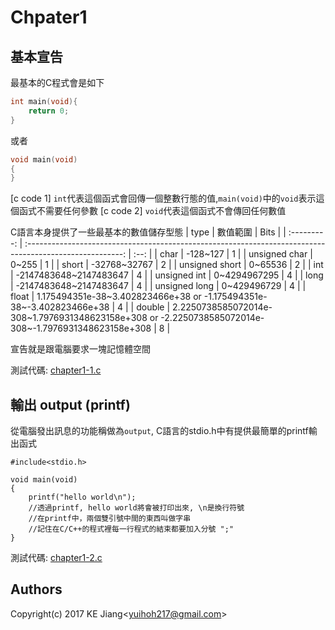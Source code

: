 # Chpater1

## 基本宣告
最基本的C程式會是如下
```c
int main(void){
	return 0;
}
```
或者

```c
void main(void)
{
}
```

[c code 1] `int`代表這個函式會回傳一個整數行態的值,`main(void)`中的`void`表示這個函式不需要任何參數
[c code 2] `void`代表這個函式不會傳回任何數值

C語言本身提供了一些最基本的數值儲存型態
| type           | 數值範圍                                                                                                  | Bits |
| :---------:    | :------------------------------------------------------------------------------------------------------:  | :--: |
| char           | -128~127                                                                                                  | 1    |
| unsigned char  | 0~255                                                                                                     | 1    |
| short          | -32768~32767                                                                                              | 2    |
| unsigned short | 0~65536                                                                                                   | 2    |
| int            | -2147483648~2147483647                                                                                    | 4    |
| unsigned int   | 0~4294967295                                                                                              | 4    |
| long           | -2147483648~2147483647                                                                                    | 4    |
| unsigned long  | 0~429496729                                                                                               | 4    |
| float          | 1.175494351e-38~3.402823466e+38 or -1.175494351e-38~-3.402823466e+38                                      | 4    |
| double         | 2.2250738585072014e-308~1.7976931348623158e+308 or -2.2250738585072014e-308~-1.7976931348623158e+308      | 8    |

宣告就是跟電腦要求一塊記憶體空間

測試代碼: [chapter1-1.c](https://github.com/yuhioh217/Code-Tutorial/tree/master/C%20tutorial/Chapter1/chapter1-1.c)


## 輸出 output (printf)

從電腦發出訊息的功能稱做為`output`, C語言的stdio.h中有提供最簡單的printf輸出函式

```
#include<stdio.h>

void main(void)
{
	printf("hello world\n");
	//透過printf, hello world將會被打印出來, \n是換行符號
	//在printf中，兩個雙引號中間的東西叫做字串
	//記住在C/C++的程式裡每一行程式的結束都要加入分號 ";"
}
```

測試代碼: [chapter1-2.c](https://github.com/yuhioh217/Code-Tutorial/tree/master/C%20tutorial/Chapter1/chapter1-2.c)

Authors
-
Copyright(c) 2017 KE Jiang<<yuihoh217@gmail.com>>

